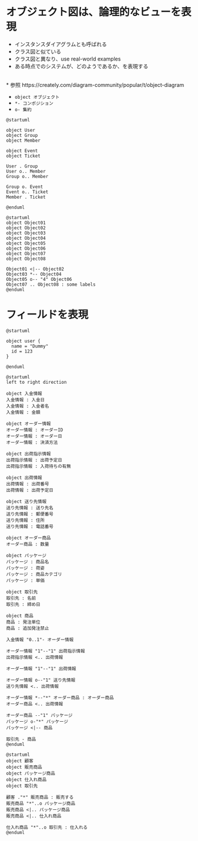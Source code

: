 # オブジェクト図は、論理的なビューを表現
* インスタンスダイアグラムとも呼ばれる
* クラス図と似ている
* クラス図と異なり、use real-world examples
* ある時点でのシステムが、どのようであるか、を表現する
</br>
* 参照
https://creately.com/diagram-community/popular/t/object-diagram



* `object オブジェクト`
* `*- コンポジション`
* `o- 集約`

```plantuml
@startuml

object User
object Group
object Member

object Event
object Ticket

User . Group
User o.. Member
Group o.. Member

Group o. Event
Event o.. Ticket
Member . Ticket

@enduml
```

```plantuml
@startuml
object Object01
object Object02
object Object03
object Object04
object Object05
object Object06
object Object07
object Object08

Object01 <|-- Object02
Object03 *-- Object04
Object05 o-- "4" Object06
Object07 .. Object08 : some labels
@enduml
```

# フィールドを表現

```plantuml
@startuml

object user {
  name = "Dummy"
  id = 123
}

@enduml
```

```plantuml
@startuml
left to right direction

object 入金情報
入金情報 : 入金日
入金情報 : 入金者名
入金情報 : 金額

object オーダー情報
オーダー情報 : オーダーID
オーダー情報 : オーダー日
オーダー情報 : 決済方法

object 出荷指示情報
出荷指示情報 : 出荷予定日
出荷指示情報 : 入荷待ちの有無

object 出荷情報
出荷情報 : 出荷番号
出荷情報 : 出荷予定日

object 送り先情報
送り先情報 : 送り先名
送り先情報 : 郵便番号
送り先情報 : 住所
送り先情報 : 電話番号

object オーダー商品
オーダー商品 : 数量

object パッケージ
パッケージ : 商品名
パッケージ : 荷姿
パッケージ : 商品カテゴリ
パッケージ : 単価

object 取引先
取引先 : 名前
取引先 : 締め日

object 商品
商品 : 発注単位
商品 : 追加発注禁止

入金情報 "0..1"- オーダー情報

オーダー情報 "1"--"1" 出荷指示情報
出荷指示情報 <.. 出荷情報

オーダー情報 "1"--"1" 出荷情報

オーダー情報 o--"1" 送り先情報
送り先情報 <.. 出荷情報

オーダー情報 *--"*" オーダー商品 : オーダー商品
オーダー商品 <.. 出荷情報

オーダー商品 --"1" パッケージ
パッケージ o-"*" パッケージ
パッケージ <|-- 商品

取引先 - 商品
@enduml

```

```plantuml
@startuml
object 顧客
object 販売商品
object パッケージ商品
object 仕入れ商品
object 取引先

顧客 ."*" 販売商品 : 販売する
販売商品 "*"..o パッケージ商品
販売商品 <|.. パッケージ商品
販売商品 <|.. 仕入れ商品

仕入れ商品 "*"..o 取引先 : 仕入れる
@enduml
```

```plantuml

```

```plantuml

```

```plantuml

```

```plantuml

```
